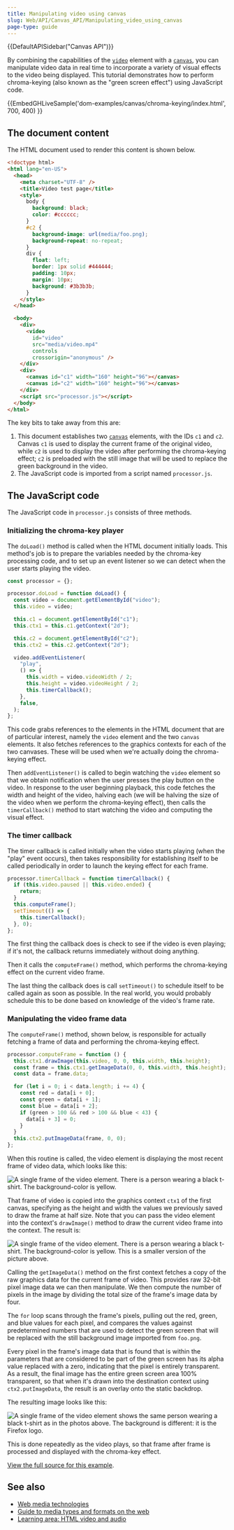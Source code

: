 ```yaml
---
title: Manipulating video using canvas
slug: Web/API/Canvas_API/Manipulating_video_using_canvas
page-type: guide
---
```


{{DefaultAPISidebar("Canvas API")}}

By combining the capabilities of the [`video`](/en-US/docs/Web/HTML/Reference/Element/video) element with a [`canvas`](/en-US/docs/Web/HTML/Reference/Element/canvas), you can manipulate video data in real time to incorporate a variety of visual effects to the video being displayed. This tutorial demonstrates how to perform chroma-keying (also known as the "green screen effect") using JavaScript code.

{{EmbedGHLiveSample('dom-examples/canvas/chroma-keying/index.html', 700, 400) }}

## The document content

The HTML document used to render this content is shown below.

```html
<!doctype html>
<html lang="en-US">
  <head>
    <meta charset="UTF-8" />
    <title>Video test page</title>
    <style>
      body {
        background: black;
        color: #cccccc;
      }
      #c2 {
        background-image: url(media/foo.png);
        background-repeat: no-repeat;
      }
      div {
        float: left;
        border: 1px solid #444444;
        padding: 10px;
        margin: 10px;
        background: #3b3b3b;
      }
    </style>
  </head>

  <body>
    <div>
      <video
        id="video"
        src="media/video.mp4"
        controls
        crossorigin="anonymous" />
    </div>
    <div>
      <canvas id="c1" width="160" height="96"></canvas>
      <canvas id="c2" width="160" height="96"></canvas>
    </div>
    <script src="processor.js"></script>
  </body>
</html>
```

The key bits to take away from this are:

1. This document establishes two [`canvas`](/en-US/docs/Web/HTML/Reference/Element/canvas) elements, with the IDs `c1` and `c2`. Canvas `c1` is used to display the current frame of the original video, while `c2` is used to display the video after performing the chroma-keying effect; `c2` is preloaded with the still image that will be used to replace the green background in the video.
2. The JavaScript code is imported from a script named `processor.js`.

## The JavaScript code

The JavaScript code in `processor.js` consists of three methods.

### Initializing the chroma-key player

The `doLoad()` method is called when the HTML document initially loads. This method's job is to prepare the variables needed by the chroma-key processing code, and to set up an event listener so we can detect when the user starts playing the video.

```js
const processor = {};

processor.doLoad = function doLoad() {
  const video = document.getElementById("video");
  this.video = video;

  this.c1 = document.getElementById("c1");
  this.ctx1 = this.c1.getContext("2d");

  this.c2 = document.getElementById("c2");
  this.ctx2 = this.c2.getContext("2d");

  video.addEventListener(
    "play",
    () => {
      this.width = video.videoWidth / 2;
      this.height = video.videoHeight / 2;
      this.timerCallback();
    },
    false,
  );
};
```

This code grabs references to the elements in the HTML document that are of particular interest, namely the `video` element and the two `canvas` elements. It also fetches references to the graphics contexts for each of the two canvases. These will be used when we're actually doing the chroma-keying effect.

Then `addEventListener()` is called to begin watching the `video` element so that we obtain notification when the user presses the play button on the video. In response to the user beginning playback, this code fetches the width and height of the video, halving each (we will be halving the size of the video when we perform the chroma-keying effect), then calls the `timerCallback()` method to start watching the video and computing the visual effect.

### The timer callback

The timer callback is called initially when the video starts playing (when the "play" event occurs), then takes responsibility for establishing itself to be called periodically in order to launch the keying effect for each frame.

```js
processor.timerCallback = function timerCallback() {
  if (this.video.paused || this.video.ended) {
    return;
  }
  this.computeFrame();
  setTimeout(() => {
    this.timerCallback();
  }, 0);
};
```

The first thing the callback does is check to see if the video is even playing; if it's not, the callback returns immediately without doing anything.

Then it calls the `computeFrame()` method, which performs the chroma-keying effect on the current video frame.

The last thing the callback does is call `setTimeout()` to schedule itself to be called again as soon as possible. In the real world, you would probably schedule this to be done based on knowledge of the video's frame rate.

### Manipulating the video frame data

The `computeFrame()` method, shown below, is responsible for actually fetching a frame of data and performing the chroma-keying effect.

```js
processor.computeFrame = function () {
  this.ctx1.drawImage(this.video, 0, 0, this.width, this.height);
  const frame = this.ctx1.getImageData(0, 0, this.width, this.height);
  const data = frame.data;

  for (let i = 0; i < data.length; i += 4) {
    const red = data[i + 0];
    const green = data[i + 1];
    const blue = data[i + 2];
    if (green > 100 && red > 100 && blue < 43) {
      data[i + 3] = 0;
    }
  }
  this.ctx2.putImageData(frame, 0, 0);
};
```

When this routine is called, the video element is displaying the most recent frame of video data, which looks like this:

![A single frame of the video element. There is a person wearing a black t-shirt. The background-color is yellow.](video.png)

That frame of video is copied into the graphics context `ctx1` of the first canvas, specifying as the height and width the values we previously saved to draw the frame at half size. Note that you can pass the video element into the context's `drawImage()` method to draw the current video frame into the context. The result is:

![A single frame of the video element. There is a person wearing a black t-shirt. The background-color is yellow. This is a smaller version of the picture above.](sourcectx.png)

Calling the `getImageData()` method on the first context fetches a copy of the raw graphics data for the current frame of video. This provides raw 32-bit pixel image data we can then manipulate. We then compute the number of pixels in the image by dividing the total size of the frame's image data by four.

The `for` loop scans through the frame's pixels, pulling out the red, green, and blue values for each pixel, and compares the values against predetermined numbers that are used to detect the green screen that will be replaced with the still background image imported from `foo.png`.

Every pixel in the frame's image data that is found that is within the parameters that are considered to be part of the green screen has its alpha value replaced with a zero, indicating that the pixel is entirely transparent. As a result, the final image has the entire green screen area 100% transparent, so that when it's drawn into the destination context using `ctx2.putImageData`, the result is an overlay onto the static backdrop.

The resulting image looks like this:

![A single frame of the video element shows the same person wearing a black t-shirt as in the photos above. The background is different: it is the Firefox logo.](output.png)

This is done repeatedly as the video plays, so that frame after frame is processed and displayed with the chroma-key effect.

[View the full source for this example](https://github.com/mdn/dom-examples/tree/main/canvas/chroma-keying).

## See also

- [Web media technologies](/en-US/docs/Web/Media)
- [Guide to media types and formats on the web](/en-US/docs/Web/Media/Guides/Formats)
- [Learning area: HTML video and audio](/en-US/docs/Learn_web_development/Core/Structuring_content/HTML_video_and_audio)
